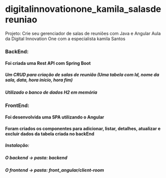 # digitalinnovationone_kamila_salasdereuniao
Projeto: Crie seu gerenciador de salas de reuniões com Java e Angular
Aula da Digital Innovation One com a especialista kamila Santos

### BackEnd:
#### Foi criada uma Rest API com Spring Boot
##### Um CRUD para criação de salas de reunião (Uma tabela com Id, nome da sala, data, hora início, hora fim) 
##### Utilizado o banco de dados H2 em memória

### FrontEnd:
#### Foi desenvolvida uma SPA utilizando o Angular
#### Foram criados os componentes para adicionar, listar, detalhes, atualizar e excluir dados da tabela criada no backEnd

##### Instalação:
##### O backend -> pasta: backend
##### O frontend -> pasta: front_angular/client-room 